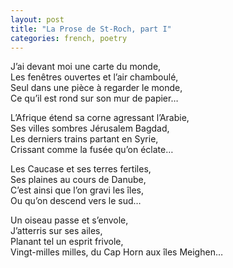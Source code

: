 ```yaml
---
layout: post
title: "La Prose de St-Roch, part I"
categories: french, poetry
---
```

  
J’ai devant moi une carte du monde,  
Les fenêtres ouvertes et l’air chamboulé,  
Seul dans une pièce à regarder le monde,  
Ce qu’il est rond sur son mur de papier…  
  
L’Afrique étend sa corne agressant l’Arabie,  
Ses villes sombres Jérusalem Bagdad,  
Les derniers trains partant en Syrie,  
Crissant comme la fusée qu’on éclate…  
  
Les Caucase et ses terres fertiles,  
Ses plaines au cours de Danube,  
C’est ainsi que l’on gravi les îles,  
Ou qu’on descend vers le sud…  
  
Un oiseau passe et s’envole,  
J’atterris sur ses ailes,  
Planant tel un esprit frivole,  
Vingt-milles milles, du Cap Horn aux îles Meighen…